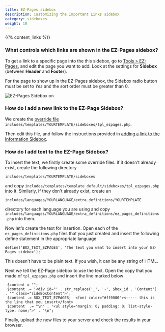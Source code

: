 ```yaml
---
title: EZ-Pages sidebox 
description: Customizing the Important Links sidebox  
category: sideboxes
weight: 10
---
```


{{% content_links %}}

### What controls which links are shown in the EZ-Pages sidebox? 

To get a link to a specific page into the this sidebox, go to [Tools > EZ-Pages](/user/admin_pages/tools/ezpages/), and edit the page you want to add.  Look at the settings for **Sidebox** (between **Header** and **Footer**). 

For the page to show up in the EZ-Pages sidebox, the Sidebox radio button must be set to *Yes* and the sort order must be greater than 0.

![EZ-Pages Sidebox on](/images/ezpages_sidebox_on.png)

### How do I add a new link to the EZ-Page Sidebox? 

We create the [override file](/user/first_steps/overrides/) `includes/templates/YOURTEMPLATE/sideboxes/tpl_ezpages.php`.  

Then edit this file, and follow the instructions provided in [adding a link to the Information Sidebox](/user/sideboxes/add_link_information_sidebox/). 


### How do I add text to the EZ-Page Sidebox? 

To insert the text, we firstly create some override files. If it doesn't already exist, create the following directory  

`includes/templates/YOURTEMPLATE/sideboxes  `

and copy `includes/templates/template_default/sideboxes/tpl_ezpages.php`  
into it. Similarly, if they don't already exist, create an  

`includes/languages/YOURLANGUAGE/extra_definitions/YOURTEMPLATE ` 

directory for each language you are using and copy 
`includes/languages/YOURLANGUAGE/extra_definitions/ez_pages_definitions.php`
 into them.  

Now let's create the text for insertion. Open each of the `ez_pages_definitions.php` files that you just created and insert the following define statement in the appropriate language  

`define('BOX_TEXT_EZPAGES', 'The text you want to insert into your EZ-Pages sidebox');`

This doesn't have to be plain text. If you wish, it can be any string of HTML.  

Next we tell the EZ-Page sidebox to use the text. Open the copy that you made of `tpl_ezpages.php` and insert the line marked below

```
 $content = "";  
 $content .= '<div id="' . str_replace('_', '-', $box_id . 'Content') . '" class="sideBoxContent">';  
 $content .= BOX_TEXT_EZPAGES;  <font color="#ff0000"><----- this is the line that you insert</font>  
 $content  .= "\n" . '<ul style="margin: 0; padding: 0; list-style-type: none;">' . "\n";
```

Finally, upload the new files to your server and check the results in your browser.


